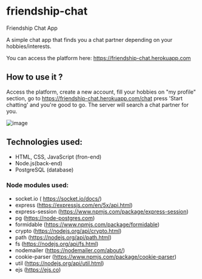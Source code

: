 # friendship-chat
Friendship Chat App

A simple chat app that finds you a chat partner depending on your hobbies/interests.

You can access the platform here: https://friendship-chat.herokuapp.com

## How to use it ?
Access the platform, create a new account, fill your hobbies on "my profile" section, go to https://friendship-chat.herokuapp.com/chat press 'Start chatting' and you're good to go. The server will search a chat partner for you.

![image](https://camo.githubusercontent.com/0590f0683ecabf4f50463bdd18e1577bea995d33/68747470733a2f2f692e696d6775722e636f6d2f445566795375332e6a7067)

## Technologies used:
  - HTML, CSS, JavaScript (fron-end)
  - Node.js(back-end)
  - PostgreSQL (database)
### Node modules used:
  - socket.io ( https://socket.io/docs/)
  - express (https://expressjs.com/en/5x/api.html)
  - express-session (https://www.npmjs.com/package/express-session)
  - pg (https://node-postgres.com)
  - formidable (https://www.npmjs.com/package/formidable)
  - crypto (https://nodejs.org/api/crypto.html)
  - path (https://nodejs.org/api/path.html)
  - fs (https://nodejs.org/api/fs.html)
  - nodemailer (https://nodemailer.com/about/)
  - cookie-parser (https://www.npmjs.com/package/cookie-parser)
  - util (https://nodejs.org/api/util.html)
  - ejs (https://ejs.co)
